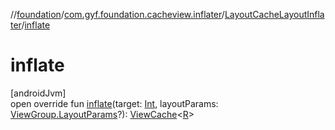 //[foundation](../../../index.md)/[com.gyf.foundation.cacheview.inflater](../index.md)/[LayoutCacheLayoutInflater](index.md)/[inflate](inflate.md)

# inflate

[androidJvm]\
open override fun [inflate](inflate.md)(target: [Int](https://kotlinlang.org/api/core/kotlin-stdlib/kotlin/-int/index.html), layoutParams: [ViewGroup.LayoutParams](https://developer.android.com/reference/kotlin/android/view/ViewGroup.LayoutParams.html)?): [ViewCache](../../com.gyf.foundation.cacheview.view/-view-cache/index.md)&lt;[R](index.md)&gt;